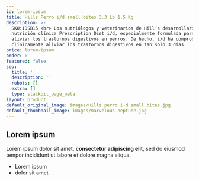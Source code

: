 ```yaml
---
id: lorem-ipsum
title: Hills Perro i/d small bites 3.3 Lb 1.5 Kg
description: >-
  SKU:IDSB15 <br> Los nutriólogos y veterinarios de Hill’s desarrollaron la
  nutrición clínica Prescription Diet i/d, especialmente formulada para ayudar a
  aliviar los trastornos digestivos en perros. De hecho, i/d ha comprobado
  clínicamente aliviar los trastornos digestivos en tan sólo 3 días.
price: lorem-ipsum
order: 0
featured: false
seo:
  title: ''
  description: ''
  robots: []
  extra: []
  type: stackbit_page_meta
layout: product
default_original_image: images/Hills perro i-d small bites.jpg
default_thumbnail_image: images/marvelous-neptune.jpg
---
```

## Lorem ipsum

Lorem ipsum dolor sit amet, **consectetur adipiscing elit**, sed do eiusmod tempor incididunt ut labore et dolore magna aliqua.

- Lorem ipsum
- dolor sit amet